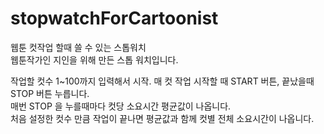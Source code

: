 # stopwatchForCartoonist
웹툰 컷작업 할때 쓸 수 있는 스톱워치   
웹툰작가인 지인을 위해 만든 스톱 워치입니다.    
   
작업할 컷수 1~100까지 입력해서 시작.
매 컷 작업 시작할 때  START 버튼, 끝났을때 STOP 버튼 누릅니다.   
매번 STOP 을 누를때마다 컷당 소요시간 평균값이 나옵니다.    
처음 설정한 컷수 만큼 작업이 끝나면 평균값과 함께 컷별 전체 소요시간이 나옵니다.